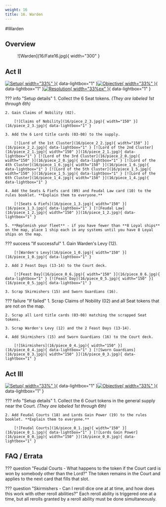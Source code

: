 ```yaml
---
weight: 16
title: 16. Warden
---
```

#Warden
## Overview
<figure markdown="span">
![Warden](16/Fate16.jpg){ width="300" }
</figure>

## Act II

[![Setup](16/piece_2_4.jpg){ width="33%" }](16/piece_2_4.jpg){ data-lightbox="1" }[![Objective](16/back_2_4.jpg){ width="33%" }](16/back_2_4.jpg){ data-lightbox="1" }[![Resolution](16/piece_1_1.jpg){ width="33%px" }](16/piece_1_1.jpg){ data-lightbox="1" }

??? info "Setup details"
    1. Collect the 6 Seat tokens. *(They are labeled 1st through 6th)*
    
    2. Gain Claims of Nobility (02).
    
        [![Claims of Nobility](16/piece_2_3.jpg){ width="150" }](16/piece_2_3.jpg){ data-lightbox="1" }
    
    3. Add the 6 Lord title cards (03-08) to the supply.
    
        [![Lord of the 1st Cluster](16/piece_2_2.jpg){ width="150" }](16/piece_2_2.jpg){ data-lightbox="1" } [![Lord of the 2nd Cluster](16/piece_2_1.jpg){ width="150" }](16/piece_2_1.jpg){ data-lightbox="1" } [![Lord of the 3rd Cluster](16/piece_2_0.jpg){ width="150" }](16/piece_2_0.jpg){ data-lightbox="1" } [![Lord of the 4th Cluster](16/piece_1_6.jpg){ width="150" }](16/piece_1_6.jpg){ data-lightbox="1" } [![Lord of the 5th Cluster](16/piece_1_5.jpg){ width="150" }](16/piece_1_5.jpg){ data-lightbox="1" } [![Lord of the 6th Cluster](16/piece_1_4.jpg){ width="150" }](16/piece_1_4.jpg){ data-lightbox="1" }
    
    4. Add the Seats & Fiefs card (09) and Feudal Law card (10) to the rules booklet. **Explain them to everyone.**
    
        [![Seats & Fiefs](16/piece_1_3.jpg){ width="150" }](16/piece_1_3.jpg){ data-lightbox="1" } [![Feudal Law](16/piece_1_2.jpg){ width="150" }](16/piece_1_2.jpg){ data-lightbox="1" }
    
    5. **Replenish your fleet** - if you have fewer than **8 Loyal ships** on the map, place 1 ship each in any systems until you have 8 Loyal ships on the map.

??? success "If successful"
    1. Gain Warden's Levy (12).
    
        [![Warden's Levy](16/piece_1_0.jpg){ width="150" }](16/piece_1_0.jpg){ data-lightbox="1" }
    
    2. Add 2 Feast Days (13-14) to the Court deck.
    
        [![Feast Day](16/piece_0_6.jpg){ width="150" }](16/piece_0_6.jpg){ data-lightbox="1" } [![Feast Day](16/piece_0_5.jpg){ width="150" }](16/piece_0_5.jpg){ data-lightbox="1" }
    
    3. Scrap Skirmishers (15) and Sworn Guardians (16).

??? failure "If failed"
    1. Scrap Claims of Nobility (02) and all Seat tokens that are not on the map.
    
    2. Scrap all Lord title cards (03-08) matching the scrapped Seat tokens.
    
    3. Scrap Warden's Levy (12) and the 2 Feast Days (13-14).
    
    4. Add Skirmishers (15) and Sworn Guardians (16) to the Court deck.

        [![Skirmishers](16/piece_0_4.jpg){ width="150" }](16/piece_0_4.jpg){ data-lightbox="1" } [![Sworn Guardians](16/piece_0_3.jpg){ width="150" }](16/piece_0_3.jpg){ data-lightbox="1" }

## Act III

[![Setup](16/piece_0_2.jpg){ width="33%" }](16/piece_0_2.jpg){ data-lightbox="1" }[![Objective](16/back_0_2.jpg){ width="33%" }](16/back_0_2.jpg){ data-lightbox="1" }

??? info "Setup details"
    1. Collect the 6 Court tokens in the general supply near the Court. *(They are labeled 1st through 6th)*
    
    2. Add Feudal Courts (18) and Lords Gain Power (19) to the rules booklet. **Explain them to everyone.**

        [![Feudal Courts](16/piece_0_1.jpg){ width="150" }](16/piece_0_1.jpg){ data-lightbox="1" } [![Lords Gain Power](16/piece_0_0.jpg){ width="150" }](16/piece_0_0.jpg){ data-lightbox="1" }

## FAQ / Errata

??? question "Feudal Courts - What happens to the token if the Court card is won by somebody other than the Lord?"
    <a id="faq1"></a>The token remains in the Court and applies to the next card that fills that slot.

??? question "Skirmishers - Can I reroll dice one at at time, and how does this work with other reroll abilities?"
    Each reroll ability is triggered one at a time, but all rerolls granted by a reroll ability must be done simultaneously.